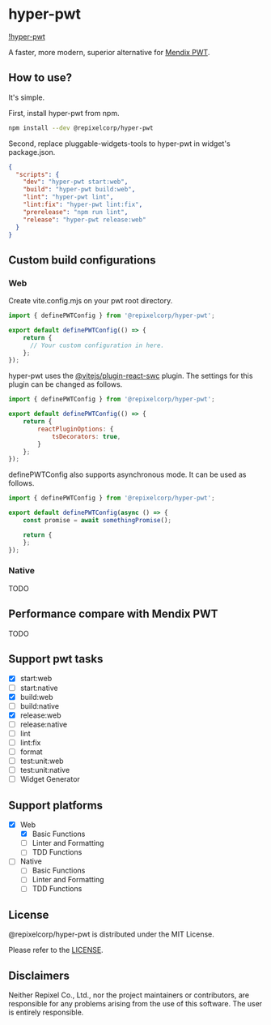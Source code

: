 # hyper-pwt

[!hyper-pwt](./static/header.png)

A faster, more modern, superior alternative for [Mendix PWT](https://github.com/mendix/widgets-tools).

## How to use?

It's simple.

First, install hyper-pwt from npm.

```bash
npm install --dev @repixelcorp/hyper-pwt
```

Second, replace pluggable-widgets-tools to hyper-pwt in widget's package.json.

```json
{
  "scripts": {
    "dev": "hyper-pwt start:web",
    "build": "hyper-pwt build:web",
    "lint": "hyper-pwt lint",
    "lint:fix": "hyper-pwt lint:fix",
    "prerelease": "npm run lint",
    "release": "hyper-pwt release:web"
  }
}
```

## Custom build configurations

### Web

Create vite.config.mjs on your pwt root directory.

```javascript
import { definePWTConfig } from '@repixelcorp/hyper-pwt';

export default definePWTConfig(() => {
    return {
      // Your custom configuration in here.
    };
});
```

hyper-pwt uses the [@vitejs/plugin-react-swc](https://github.com/vitejs/vite-plugin-react/tree/main/packages/plugin-react-swc) plugin. The settings for this plugin can be changed as follows.

```javascript
import { definePWTConfig } from '@repixelcorp/hyper-pwt';

export default definePWTConfig(() => {
    return {
        reactPluginOptions: {
            tsDecorators: true,
        }
    };
});
```

definePWTConfig also supports asynchronous mode. It can be used as follows.

```javascript
import { definePWTConfig } from '@repixelcorp/hyper-pwt';

export default definePWTConfig(async () => {
    const promise = await somethingPromise();

    return {
    };
});
```

### Native

TODO

## Performance compare with Mendix PWT

TODO

## Support pwt tasks

- [x] start:web
- [ ] start:native
- [x] build:web
- [ ] build:native
- [x] release:web
- [ ] release:native
- [ ] lint
- [ ] lint:fix
- [ ] format
- [ ] test:unit:web
- [ ] test:unit:native
- [ ] Widget Generator

## Support platforms

- [x] Web
  - [x] Basic Functions
  - [ ] Linter and Formatting
  - [ ] TDD Functions
- [ ] Native
  - [ ] Basic Functions
  - [ ] Linter and Formatting
  - [ ] TDD Functions

## License

@repixelcorp/hyper-pwt is distributed under the MIT License.

Please refer to the [LICENSE](./LICENSE).

## Disclaimers

Neither Repixel Co., Ltd., nor the project maintainers or contributors, are responsible for any problems arising from the use of this software. The user is entirely responsible.
